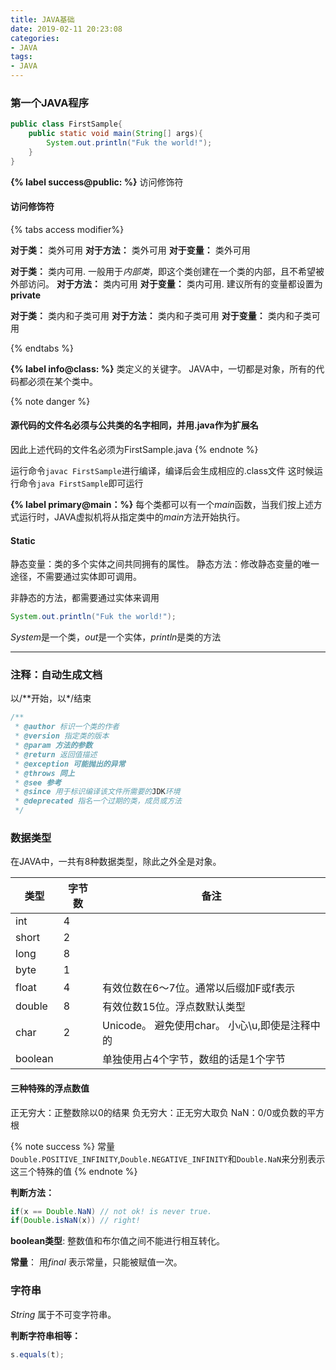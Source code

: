 ```yaml
---
title: JAVA基础
date: 2019-02-11 20:23:08
categories:
- JAVA
tags:
- JAVA
---
```



### 第一个JAVA程序

```java
public class FirstSample{
    public static void main(String[] args){
        System.out.println("Fuk the world!");
    }
}
```
<!--more-->

**{% label success@public: %}** 访问修饰符

#### 访问修饰符

{% tabs access modifier%}
<!-- tab Public-->
**对于类：** 类外可用
**对于方法：** 类外可用
**对于变量：** 类外可用
<!-- endtab -->

<!-- tab Private-->
**对于类：** 类内可用. 一般用于*内部类*，即这个类创建在一个类的内部，且不希望被外部访问。
**对于方法：** 类内可用
**对于变量：** 类内可用. 建议所有的变量都设置为**private**
<!-- endtab -->

<!-- tab Protected-->
**对于类：** 类内和子类可用
**对于方法：** 类内和子类可用
**对于变量：** 类内和子类可用
<!-- endtab -->
{% endtabs %}

**{% label info@class: %}** 类定义的关键字。 JAVA中，一切都是对象，所有的代码都必须在某个类中。

{% note danger %}
#### 源代码的文件名必须与公共类的名字相同，并用.java作为扩展名
因此上述代码的文件名必须为FirstSample.java
{% endnote %}

运行命令`javac FirstSample`进行编译，编译后会生成相应的.class文件
这时候运行命令`java FirstSample`即可运行

**{% label primary@main：%}** 每个类都可以有一个$main$函数，当我们按上述方式运行时，JAVA虚拟机将从指定类中的$main$方法开始执行。

#### Static
静态变量：类的多个实体之间共同拥有的属性。
静态方法：修改静态变量的唯一途径，不需要通过实体即可调用。

非静态的方法，都需要通过实体来调用
```java
System.out.println("Fuk the world!");
```
$System$是一个类，$out$是一个实体，$println$是类的方法

---

### 注释：自动生成文档
以/\*\*开始，以\*/结束

```java
/**
 * @author 标识一个类的作者
 * @version 指定类的版本
 * @param 方法的参数
 * @return 返回值描述
 * @exception 可能抛出的异常
 * @throws 同上 
 * @see 参考
 * @since 用于标识编译该文件所需要的JDK环境
 * @deprecated 指名一个过期的类，成员或方法
 */
```

### 数据类型

在JAVA中，一共有8种数据类型，除此之外全是对象。

|类型|字节数|备注|
|-----|-----|-----|
|int|4| |
|short|2| |
|long|8| |
|byte|1| |
|float|4|有效位数在6～7位。通常以后缀加F或f表示|
|double|8|有效位数15位。浮点数默认类型|
|char|2|Unicode。 避免使用char。 小心\u,即使是注释中的|
|boolean| |单独使用占4个字节，数组的话是1个字节|

#### 三种特殊的浮点数值
正无穷大：正整数除以0的结果
负无穷大：正无穷大取负
NaN：0/0或负数的平方根

{% note success %}
常量`Double.POSITIVE_INFINITY`,`Double.NEGATIVE_INFINITY`和`Double.NaN`来分别表示这三个特殊的值
{% endnote %}

**判断方法：**
```java
if(x == Double.NaN) // not ok! is never true.
if(Double.isNaN(x)) // right!
```

**boolean类型**: 整数值和布尔值之间不能进行相互转化。

**常量**： 用$final$ 表示常量，只能被赋值一次。

### 字符串

$String$ 属于不可变字符串。

**判断字符串相等：**
```java
s.equals(t);
```
